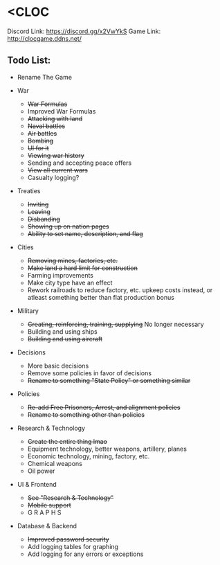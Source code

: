 # <CLOC

Discord Link: https://discord.gg/x2VwYkS
Game Link: http://clocgame.ddns.net/

Todo List:
-   
- Rename The Game

- War
    - ~~War Formulas~~
    - Improved War Formulas
    - ~~Attacking with land~~
    - ~~Naval battles~~
    - ~~Air battles~~
    - ~~Bombing~~
    - ~~UI for it~~
    - ~~Viewing war history~~
    - Sending and accepting peace offers
    - ~~View all current wars~~
    - Casualty logging?

- Treaties
    - ~~Inviting~~
    - ~~Leaving~~
    - ~~Disbanding~~
    - ~~Showing up on nation pages~~
    - ~~Ability to set name, description, and flag~~
    
- Cities
    - ~~Removing mines, factories, etc.~~
    - ~~Make land a hard limit for construction~~
    - Farming improvements
    - Make city type have an effect
    - Rework railroads to reduce factory, etc. upkeep costs instead, or atleast something better than flat production bonus

- Military
    - ~~Creating, reinforcing, training, supplying~~ No longer necessary
    - Building and using ships
    - ~~Building and using aircraft~~
    
- Decisions
    - More basic decisions
    - Remove some policies in favor of decisions
    - ~~Rename to something "State Policy" or something similar~~
    
- Policies
    - ~~Re-add Free Prisoners, Arrest, and alignment policies~~
    - ~~Rename to something other than policies~~

- Research & Technology
    - ~~Create the entire thing lmao~~
    - Equipment technology, better weapons, artillery, planes
    - Economic technology, mining, factory, etc.
    - Chemical weapons
    - Oil power
    
- UI & Frontend
    - ~~See "Research & Technology"~~
    - ~~Mobile support~~
    - G R A P H S
    
- Database & Backend
    - ~~Improved password security~~
    - Add logging tables for graphing
    - Add logging for any errors or exceptions
    